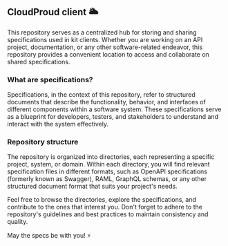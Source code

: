 ## CloudProud client 🌥️

This repository serves as a centralized hub for storing and sharing specifications used in kit clients. Whether you are working on an API project, documentation, or any other software-related endeavor, this repository provides a convenient location to access and collaborate on shared specifications.

### What are specifications?

Specifications, in the context of this repository, refer to structured documents that describe the functionality, behavior, and interfaces of different components within a software system. These specifications serve as a blueprint for developers, testers, and stakeholders to understand and interact with the system effectively.

### Repository structure

The repository is organized into directories, each representing a specific project, system, or domain. Within each directory, you will find relevant specification files in different formats, such as OpenAPI specifications (formerly known as Swagger), RAML, GraphQL schemas, or any other structured document format that suits your project's needs.

Feel free to browse the directories, explore the specifications, and contribute to the ones that interest you. Don't forget to adhere to the repository's guidelines and best practices to maintain consistency and quality.

May the specs be with you! ⚡️
